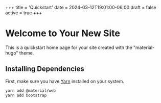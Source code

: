 +++
title = 'Quickstart'
date = 2024-03-12T19:01:00-06:00
draft = false
active = true
+++
# Welcome to Your New Site

This is a quickstart home page for your site created with the "material-hugo" theme.

## Installing Dependencies

First, make sure you have [Yarn](https://yarnpkg.com/) installed on your system.

```bash
yarn add @material/web
yarn add bootstrap